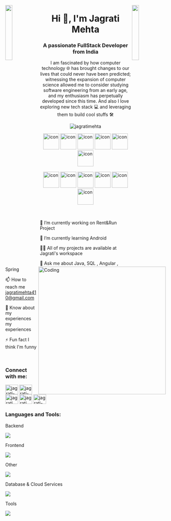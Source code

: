 <img align="left" src="https://user-images.githubusercontent.com/65187002/144930161-2f783401-8d27-4fdf-a2f7-cc0ba32f1f1f.gif" width="21%" style="display:inline;"><img align="right" src="https://user-images.githubusercontent.com/65187002/144930161-2f783401-8d27-4fdf-a2f7-cc0ba32f1f1f.gif" width="21%" style="display:inline;">

<h1 align="center">Hi 👋, I'm Jagrati Mehta</h1> <h3 align="center">A passionate FullStack Developer from India</h3> <p align="center">I am fascinated by how computer technology 🌐 has brought changes to our lives that could never have been predicted; witnessing the expansion of computer science allowed me to consider studying software engineering from an early age, and my enthusiasm has perpetually developed since this time. And also I love exploring new tech stack 💻 and leveraging them to build cool stuffs 🛠️</p> <p align="center"> <img src="https://komarev.com/ghpvc/?username=jagratimehta&label=Profile%20views&color=0e75b6&style=flat" alt="jagratimehta" /> </p> <div align="center"> <img src="https://techstack-generator.vercel.app/java-icon.svg" alt="icon" width="50" height="50" /> <img src="https://techstack-generator.vercel.app/python-icon.svg" alt="icon" width="50" height="50" /> <img src="https://techstack-generator.vercel.app/ts-icon.svg" alt="icon" width="50" height="50" /> <img src="https://techstack-generator.vercel.app/js-icon.svg" alt="icon" width="50" height="50" /> <img src="https://techstack-generator.vercel.app/react-icon.svg" alt="icon" width="50" height="50" /> <img src="https://techstack-generator.vercel.app/mysql-icon.svg" alt="icon" width="50" height="50" /> </div> <br> <div align="center"> <img src="https://techstack-generator.vercel.app/docker-icon.svg" alt="icon" width="50" height="50" /> <img src="https://techstack-generator.vercel.app/aws-icon.svg" alt="icon" width="50" height="50" /> <img src="https://techstack-generator.vercel.app/github-icon.svg" alt="icon" width="50" height="50" /> <img src="https://techstack-generator.vercel.app/prettier-icon.svg" alt="icon" width="50" height="50" /> <img src="https://techstack-generator.vercel.app/restapi-icon.svg" alt="icon" width="50" height="50" /> <img src="https://techstack-generator.vercel.app/graphql-icon.svg" alt="icon" width="50" height="50" /> </div> <img align="right" alt="Coding" width="400" src="https://user-images.githubusercontent.com/74038190/229223263-cf2e4b07-2615-4f87-9c38-e37600f8381a.gif"> <br><br>

🔭 I’m currently working on Rent&Run Project

🌱 I’m currently learning Android

👨‍💻 All of my projects are available at Jagrati's workspace

💬 Ask me about Java, SQL , Angular , Spring

📫 How to reach me jagratimehta410@gmail.com

📄 Know about my experiences my experiences

⚡ Fun fact I think I'm funny

<br> <h3 align="left">Connect with me:</h3> <p align="left"> <a href="https://linkedin.com/in/jagrati-mehta" target="blank"><img align="center" src="https://raw.githubusercontent.com/rahuldkjain/github-profile-readme-generator/master/src/images/icons/Social/linked-in-alt.svg" alt="jagrati-mehta" height="30" width="40" /></a> <a href="https://stackoverflow.com/users/9565088/jagrati-mehta" target="blank"><img align="center" src="https://raw.githubusercontent.com/rahuldkjain/github-profile-readme-generator/master/src/images/icons/Social/stack-overflow.svg" alt="jagrati-mehta" height="30" width="40" /></a> <a href="https://fb.com/jagrati.mehta" target="blank"><img align="center" src="https://raw.githubusercontent.com/rahuldkjain/github-profile-readme-generator/master/src/images/icons/Social/facebook.svg" alt="jagrati.mehta" height="30" width="40" /></a> <a href="https://instagram.com/jagrati_mehta" target="blank"><img align="center" src="https://raw.githubusercontent.com/rahuldkjain/github-profile-readme-generator/master/src/images/icons/Social/instagram.svg" alt="jagrati_mehta" height="30" width="40" /></a> <a href="https://www.youtube.com/@jagrati-mehta" target="blank"><img align="center" src="https://raw.githubusercontent.com/rahuldkjain/github-profile-readme-generator/master/src/images/icons/Social/youtube.svg" alt="jagrati-mehta" height="30" width="40" /></a> </p>

<h3 align="left">Languages and Tools:</h3>
Backend
<p align="left"> <a href="https://skillicons.dev"> <img src="https://skillicons.dev/icons?i=java,spring,php" /> </a> </p>
Frontend
<p align="left"> <a href="https://skillicons.dev"> <img src="https://skillicons.dev/icons?i=html,css,js,bootstrap,angular" /> </a> </p>
Other 
<p align="left"> <a href="https://skillicons.dev"> <img src="https://skillicons.dev/icons?i=Kotlin,.net" /> </a> </p>
Database & Cloud Services
<p align="left"> <a href="https://skillicons.dev"> <img src="https://skillicons.dev/icons?i=mysql,firebase" /> </a> </p>
Tools
<p align="left"> <a href="https://skillicons.dev"> <img src="https://skillicons.dev/icons?i=github,vscode,postman,git,vscode,docker,netlift,idea,androidstudio" /> </a> </p>
